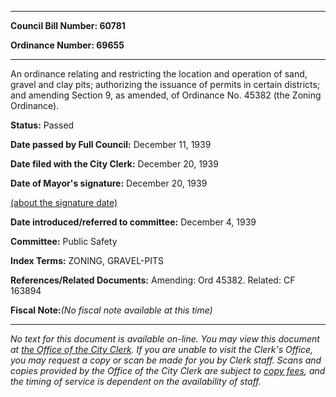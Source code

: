 

********

**Council Bill Number: 60781**
   
**Ordinance Number: 69655**
********

 An ordinance relating and restricting the location and operation of sand, gravel and clay pits; authorizing the issuance of permits in certain districts; and amending Section 9, as amended, of Ordinance No. 45382 (the Zoning Ordinance).

**Status:** Passed
   
**Date passed by Full Council:** December 11, 1939
   
**Date filed with the City Clerk:** December 20, 1939
   
**Date of Mayor's signature:** December 20, 1939
   
[(about the signature date)](/~public/approvaldate.htm)
   
   
   
**Date introduced/referred to committee:** December 4, 1939
   
**Committee:** Public Safety
   
   
**Index Terms:** ZONING, GRAVEL-PITS

**References/Related Documents:** Amending: Ord 45382. Related: CF 163894

**Fiscal Note:**_(No fiscal note available at this time)_
********

_No text for this document is available on-line. You may view this document at [the Office of the City Clerk](http://www.seattle.gov/leg/clerk/contactUs.htm). If you are unable to visit the Clerk's Office, you may request a copy or scan be made for you by Clerk staff. Scans and copies provided by the Office of the City Clerk are subject to [copy fees](http://clerk.seattle.gov/~public/clerkfees.htm), and the timing of service is dependent on the availability of staff._

